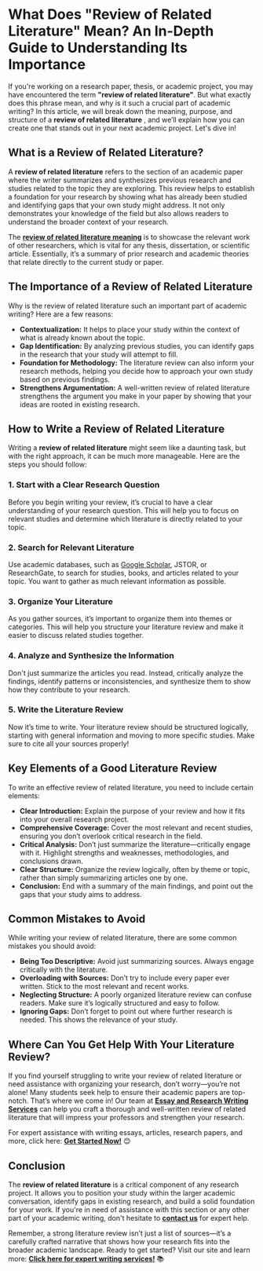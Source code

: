 # What Does "Review of Related Literature" Mean? An In-Depth Guide to Understanding Its Importance

If you're working on a research paper, thesis, or academic project, you may have encountered the term **"review of related literature"**. But what exactly does this phrase mean, and why is it such a crucial part of academic writing? In this article, we will break down the meaning, purpose, and structure of a **review of related literature** , and we’ll explain how you can create one that stands out in your next academic project. Let's dive in!

## What is a Review of Related Literature?

A **review of related literature** refers to the section of an academic paper where the writer summarizes and synthesizes previous research and studies related to the topic they are exploring. This review helps to establish a foundation for your research by showing what has already been studied and identifying gaps that your own study might address. It not only demonstrates your knowledge of the field but also allows readers to understand the broader context of your research.

The [**review of related literature meaning**](https://tinyurl.com/topessay?keyword=review+of+related+literature+meaning) is to showcase the relevant work of other researchers, which is vital for any thesis, dissertation, or scientific article. Essentially, it’s a summary of prior research and academic theories that relate directly to the current study or paper.

## The Importance of a Review of Related Literature

Why is the review of related literature such an important part of academic writing? Here are a few reasons:

- **Contextualization:** It helps to place your study within the context of what is already known about the topic.
- **Gap Identification:** By analyzing previous studies, you can identify gaps in the research that your study will attempt to fill.
- **Foundation for Methodology:** The literature review can also inform your research methods, helping you decide how to approach your own study based on previous findings.
- **Strengthens Argumentation:** A well-written review of related literature strengthens the argument you make in your paper by showing that your ideas are rooted in existing research.

## How to Write a Review of Related Literature

Writing a **review of related literature** might seem like a daunting task, but with the right approach, it can be much more manageable. Here are the steps you should follow:

### 1. Start with a Clear Research Question

Before you begin writing your review, it’s crucial to have a clear understanding of your research question. This will help you to focus on relevant studies and determine which literature is directly related to your topic.

### 2. Search for Relevant Literature

Use academic databases, such as [Google Scholar](https://tinyurl.com/topessay?keyword=review+of+related+literature+meaning), JSTOR, or ResearchGate, to search for studies, books, and articles related to your topic. You want to gather as much relevant information as possible.

### 3. Organize Your Literature

As you gather sources, it’s important to organize them into themes or categories. This will help you structure your literature review and make it easier to discuss related studies together.

### 4. Analyze and Synthesize the Information

Don't just summarize the articles you read. Instead, critically analyze the findings, identify patterns or inconsistencies, and synthesize them to show how they contribute to your research.

### 5. Write the Literature Review

Now it’s time to write. Your literature review should be structured logically, starting with general information and moving to more specific studies. Make sure to cite all your sources properly!

## Key Elements of a Good Literature Review

To write an effective review of related literature, you need to include certain elements:

- **Clear Introduction:** Explain the purpose of your review and how it fits into your overall research project.
- **Comprehensive Coverage:** Cover the most relevant and recent studies, ensuring you don’t overlook critical research in the field.
- **Critical Analysis:** Don’t just summarize the literature—critically engage with it. Highlight strengths and weaknesses, methodologies, and conclusions drawn.
- **Clear Structure:** Organize the review logically, often by theme or topic, rather than simply summarizing articles one by one.
- **Conclusion:** End with a summary of the main findings, and point out the gaps that your study aims to address.

## Common Mistakes to Avoid

While writing your review of related literature, there are some common mistakes you should avoid:

- **Being Too Descriptive:** Avoid just summarizing sources. Always engage critically with the literature.
- **Overloading with Sources:** Don’t try to include every paper ever written. Stick to the most relevant and recent works.
- **Neglecting Structure:** A poorly organized literature review can confuse readers. Make sure it’s logically structured and easy to follow.
- **Ignoring Gaps:** Don’t forget to point out where further research is needed. This shows the relevance of your study.

## Where Can You Get Help With Your Literature Review?

If you find yourself struggling to write your review of related literature or need assistance with organizing your research, don’t worry—you’re not alone! Many students seek help to ensure their academic papers are top-notch. That’s where we come in! Our team at [**Essay and Research Writing Services**](https://tinyurl.com/topessay?keyword=review+of+related+literature+meaning) can help you craft a thorough and well-written review of related literature that will impress your professors and strengthen your research.

For expert assistance with writing essays, articles, research papers, and more, click here: [**Get Started Now!**](https://tinyurl.com/topessay?keyword=review+of+related+literature+meaning) 😊

## Conclusion

The **review of related literature** is a critical component of any research project. It allows you to position your study within the larger academic conversation, identify gaps in existing research, and build a solid foundation for your work. If you're in need of assistance with this section or any other part of your academic writing, don't hesitate to [**contact us**](https://tinyurl.com/topessay?keyword=review+of+related+literature+meaning) for expert help.

Remember, a strong literature review isn’t just a list of sources—it’s a carefully crafted narrative that shows how your research fits into the broader academic landscape. Ready to get started? Visit our site and learn more: [**Click here for expert writing services!**](https://tinyurl.com/topessay?keyword=review+of+related+literature+meaning) 📚

